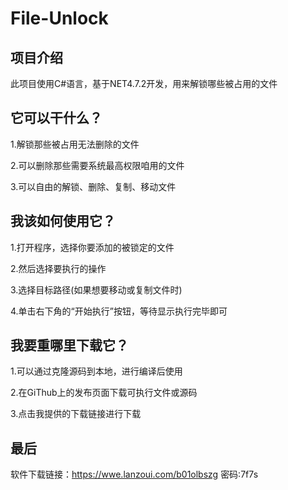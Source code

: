 # File-Unlock

## 项目介绍

此项目使用C#语言，基于NET4.7.2开发，用来解锁哪些被占用的文件

## 它可以干什么？

1.解锁那些被占用无法删除的文件

2.可以删除那些需要系统最高权限咱用的文件

3.可以自由的解锁、删除、复制、移动文件

## 我该如何使用它？

1.打开程序，选择你要添加的被锁定的文件

2.然后选择要执行的操作

3.选择目标路径(如果想要移动或复制文件时)

4.单击右下角的“开始执行”按钮，等待显示执行完毕即可

## 我要重哪里下载它？

1.可以通过克隆源码到本地，进行编译后使用

2.在GiThub上的发布页面下载可执行文件或源码

3.点击我提供的下载链接进行下载

## 最后

软件下载链接：https://wwe.lanzoui.com/b01olbszg 密码:7f7s





